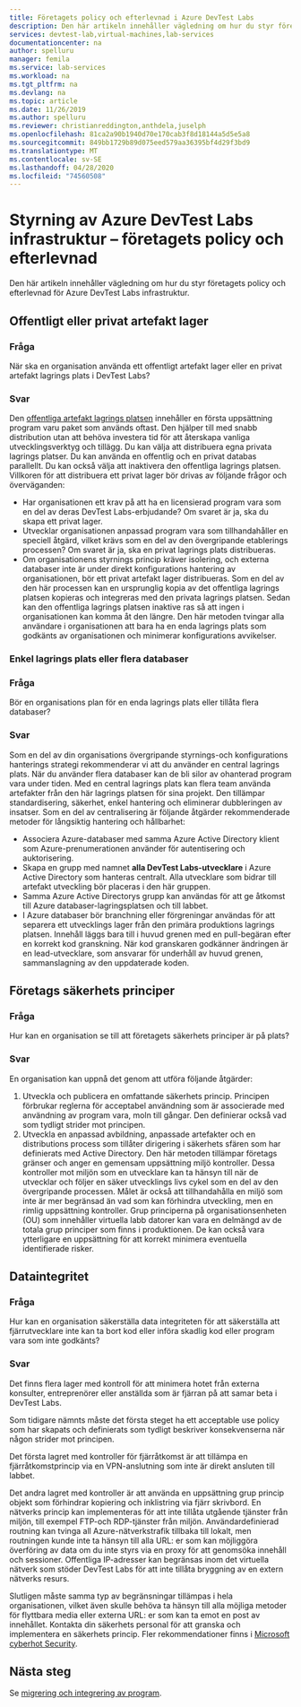 ```yaml
---
title: Företagets policy och efterlevnad i Azure DevTest Labs
description: Den här artikeln innehåller vägledning om hur du styr företagets policy och efterlevnad för Azure DevTest Labs infrastruktur.
services: devtest-lab,virtual-machines,lab-services
documentationcenter: na
author: spelluru
manager: femila
ms.service: lab-services
ms.workload: na
ms.tgt_pltfrm: na
ms.devlang: na
ms.topic: article
ms.date: 11/26/2019
ms.author: spelluru
ms.reviewer: christianreddington,anthdela,juselph
ms.openlocfilehash: 81ca2a90b1940d70e170cab3f8d18144a5d5e5a8
ms.sourcegitcommit: 849bb1729b89d075eed579aa36395bf4d29f3bd9
ms.translationtype: MT
ms.contentlocale: sv-SE
ms.lasthandoff: 04/28/2020
ms.locfileid: "74560508"
---
```

# <a name="governance-of-azure-devtest-labs-infrastructure---company-policy-and-compliance"></a>Styrning av Azure DevTest Labs infrastruktur – företagets policy och efterlevnad
Den här artikeln innehåller vägledning om hur du styr företagets policy och efterlevnad för Azure DevTest Labs infrastruktur. 

## <a name="public-vs-private-artifact-repository"></a>Offentligt eller privat artefakt lager

### <a name="question"></a>Fråga
När ska en organisation använda ett offentligt artefakt lager eller en privat artefakt lagrings plats i DevTest Labs?

### <a name="answer"></a>Svar
Den [offentliga artefakt lagrings platsen](https://github.com/Azure/azure-devtestlab/tree/master/Artifacts) innehåller en första uppsättning program varu paket som används oftast. Den hjälper till med snabb distribution utan att behöva investera tid för att återskapa vanliga utvecklingsverktyg och tillägg. Du kan välja att distribuera egna privata lagrings platser. Du kan använda en offentlig och en privat databas parallellt. Du kan också välja att inaktivera den offentliga lagrings platsen. Villkoren för att distribuera ett privat lager bör drivas av följande frågor och överväganden:

- Har organisationen ett krav på att ha en licensierad program vara som en del av deras DevTest Labs-erbjudande? Om svaret är ja, ska du skapa ett privat lager.
- Utvecklar organisationen anpassad program vara som tillhandahåller en speciell åtgärd, vilket krävs som en del av den övergripande etablerings processen? Om svaret är ja, ska en privat lagrings plats distribueras.
- Om organisationens styrnings princip kräver isolering, och externa databaser inte är under direkt konfigurations hantering av organisationen, bör ett privat artefakt lager distribueras. Som en del av den här processen kan en ursprunglig kopia av det offentliga lagrings platsen kopieras och integreras med den privata lagrings platsen. Sedan kan den offentliga lagrings platsen inaktive ras så att ingen i organisationen kan komma åt den längre. Den här metoden tvingar alla användare i organisationen att bara ha en enda lagrings plats som godkänts av organisationen och minimerar konfigurations avvikelser.

### <a name="single-repository-or-multiple-repositories"></a>Enkel lagrings plats eller flera databaser 

### <a name="question"></a>Fråga
Bör en organisations plan för en enda lagrings plats eller tillåta flera databaser?

### <a name="answer"></a>Svar
Som en del av din organisations övergripande styrnings-och konfigurations hanterings strategi rekommenderar vi att du använder en central lagrings plats. När du använder flera databaser kan de bli silor av ohanterad program vara under tiden. Med en central lagrings plats kan flera team använda artefakter från den här lagrings platsen för sina projekt. Den tillämpar standardisering, säkerhet, enkel hantering och eliminerar dubbleringen av insatser. Som en del av centralisering är följande åtgärder rekommenderade metoder för långsiktig hantering och hållbarhet:

- Associera Azure-databaser med samma Azure Active Directory klient som Azure-prenumerationen använder för autentisering och auktorisering.
- Skapa en grupp med namnet **alla DevTest Labs-utvecklare** i Azure Active Directory som hanteras centralt. Alla utvecklare som bidrar till artefakt utveckling bör placeras i den här gruppen.
- Samma Azure Active Directorys grupp kan användas för att ge åtkomst till Azure databaser-lagringsplatsen och till labbet.
- I Azure databaser bör branchning eller förgreningar användas för att separera ett utvecklings lager från den primära produktions lagrings platsen. Innehåll läggs bara till i huvud grenen med en pull-begäran efter en korrekt kod granskning. När kod granskaren godkänner ändringen är en lead-utvecklare, som ansvarar för underhåll av huvud grenen, sammanslagning av den uppdaterade koden. 

## <a name="corporate-security-policies"></a>Företags säkerhets principer

### <a name="question"></a>Fråga
Hur kan en organisation se till att företagets säkerhets principer är på plats?

### <a name="answer"></a>Svar
En organisation kan uppnå det genom att utföra följande åtgärder:

1. Utveckla och publicera en omfattande säkerhets princip. Principen förbrukar reglerna för acceptabel användning som är associerade med användning av program vara, moln till gångar. Den definierar också vad som tydligt strider mot principen. 
2. Utveckla en anpassad avbildning, anpassade artefakter och en distributions process som tillåter dirigering i säkerhets sfären som har definierats med Active Directory. Den här metoden tillämpar företags gränser och anger en gemensam uppsättning miljö kontroller. Dessa kontroller mot miljön som en utvecklare kan ta hänsyn till när de utvecklar och följer en säker utvecklings livs cykel som en del av den övergripande processen. Målet är också att tillhandahålla en miljö som inte är mer begränsad än vad som kan förhindra utveckling, men en rimlig uppsättning kontroller. Grup principerna på organisationsenheten (OU) som innehåller virtuella labb datorer kan vara en delmängd av de totala grup principer som finns i produktionen. De kan också vara ytterligare en uppsättning för att korrekt minimera eventuella identifierade risker.

## <a name="data-integrity"></a>Dataintegritet

### <a name="question"></a>Fråga
Hur kan en organisation säkerställa data integriteten för att säkerställa att fjärrutvecklare inte kan ta bort kod eller införa skadlig kod eller program vara som inte godkänts?

### <a name="answer"></a>Svar
Det finns flera lager med kontroll för att minimera hotet från externa konsulter, entreprenörer eller anställda som är fjärran på att samar beta i DevTest Labs. 

Som tidigare nämnts måste det första steget ha ett acceptable use policy som har skapats och definierats som tydligt beskriver konsekvenserna när någon strider mot principen. 

Det första lagret med kontroller för fjärråtkomst är att tillämpa en fjärråtkomstprincip via en VPN-anslutning som inte är direkt ansluten till labbet. 

Det andra lagret med kontroller är att använda en uppsättning grup princip objekt som förhindrar kopiering och inklistring via fjärr skrivbord. En nätverks princip kan implementeras för att inte tillåta utgående tjänster från miljön, till exempel FTP-och RDP-tjänster från miljön. Användardefinierad routning kan tvinga all Azure-nätverkstrafik tillbaka till lokalt, men routningen kunde inte ta hänsyn till alla URL: er som kan möjliggöra överföring av data om du inte styrs via en proxy för att genomsöka innehåll och sessioner. Offentliga IP-adresser kan begränsas inom det virtuella nätverk som stöder DevTest Labs för att inte tillåta bryggning av en extern nätverks resurs.

Slutligen måste samma typ av begränsningar tillämpas i hela organisationen, vilket även skulle behöva ta hänsyn till alla möjliga metoder för flyttbara media eller externa URL: er som kan ta emot en post av innehållet. Kontakta din säkerhets personal för att granska och implementera en säkerhets princip. Fler rekommendationer finns i [Microsoft cyberhot Security](https://www.microsoft.com/security/default.aspx?&WT.srch=1&wt.mc_id=AID623240_SEM_sNYnsZDs).


## <a name="next-steps"></a>Nästa steg
Se [migrering och integrering av program](devtest-lab-guidance-governance-application-migration-integration.md).
